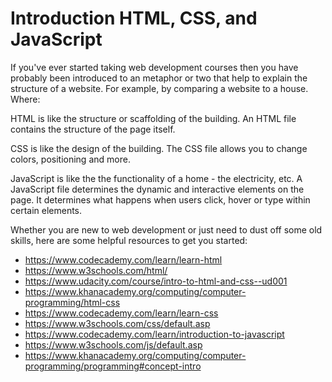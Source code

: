 # Introduction HTML, CSS, and JavaScript

If you've ever started taking web development courses then you have probably been introduced to an metaphor or two that help to explain the structure of a website. For example, by comparing a website to a house. Where: 

HTML is like the structure or scaffolding of the building. An HTML file contains the structure of the page itself. 

CSS is like the design of the building. The CSS file allows you to change colors, positioning and more. 

JavaScript is like the the functionality of a home - the electricity, etc. A JavaScript file determines the dynamic and interactive elements on the page. It determines what happens when users click, hover or type within certain elements. 

Whether you are new to web development or just need to dust off some old skills, here are some helpful resources to get you started:

- https://www.codecademy.com/learn/learn-html
- https://www.w3schools.com/html/
- https://www.udacity.com/course/intro-to-html-and-css--ud001
- https://www.khanacademy.org/computing/computer-programming/html-css
- https://www.codecademy.com/learn/learn-css
- https://www.w3schools.com/css/default.asp
- https://www.codecademy.com/learn/introduction-to-javascript
- https://www.w3schools.com/js/default.asp
- https://www.khanacademy.org/computing/computer-programming/programming#concept-intro

